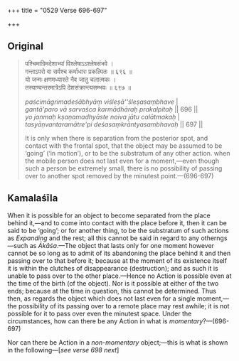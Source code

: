 +++
title = "0529 Verse 696-697"

+++
## Original 
>
> पश्चिमाग्रिमदेशाभ्यां विश्लेषाऽऽश्लेषसंभवे ।  
> गन्ताऽपरो वा सर्वश्च कर्माधारः प्रकल्पितः ॥ ६९६ ॥  
> यो जन्मः क्षणमध्यास्ते नैव जातु चलात्मकः ।  
> तस्याण्वन्तरमात्रेऽपि देशसंक्रान्त्यसम्भवः ॥ ६९७ ॥ 
>
> *paścimāgrimadeśābhyāṃ viśleṣā''śleṣasaṃbhave* \|  
> *gantā'paro vā sarvaśca karmādhāraḥ prakalpitaḥ* \|\| 696 \|\|  
> *yo janmaḥ kṣaṇamadhyāste naiva jātu calātmakaḥ* \|  
> *tasyāṇvantaramātre'pi deśasaṃkrāntyasambhavaḥ* \|\| 697 \|\| 
>
> It is only when there is separation from the posterior spot, and contact with the frontal spot, that the object may be assumed to be ‘going’ (‘in motion’), or to be the substratum of any other action. when the mobile person does not last even for a moment,—even though such a person be extremely small, there is no possibility of passing over to another spot removed by the minutest point.—(696-697)



## Kamalaśīla

When it is possible for an object to become separated from the place behind it,—and to come into contact with the place before it, then it can be said to be ‘going’; or for another thing, to be the substratum of such actions as *Expanding* and the rest; all this cannot be said in regard to any otherngs—such as *Ākāśa*.—The object that lasts only for one moment however cannot be so long as to admit of its abandoning the place behind it and then passing over to that before it; because at the moment of its existence itself it is within the clutches of disappearance (destruction); and as such it is unable to pass over to the other place.—Hence no Action is possible even at the time of the birth (of the object). Nor is it possible at either of the two ends; because at the time in question, this cannot be determined. Thus then, as regards the object which does not last even for a single moment,—the possibility of its passing over to a remote place may rest awhile; it is not possible for it to pass over even the minutest space. Under the circumstances, how can there be any Action in what is *momentary*?—(696-697)

Nor can there be Action in a *non-momentary* object;—this is what is shown in the following—[*see verse 698 next*]


